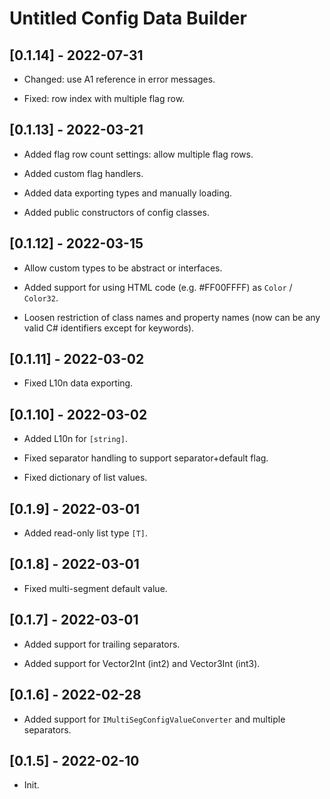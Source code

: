 # Untitled Config Data Builder

## [0.1.14] - 2022-07-31

- Changed: use A1 reference in error messages.

- Fixed: row index with multiple flag row.

## [0.1.13] - 2022-03-21

- Added flag row count settings: allow multiple flag rows.

- Added custom flag handlers.

- Added data exporting types and manually loading.

- Added public constructors of config classes.

## [0.1.12] - 2022-03-15

- Allow custom types to be abstract or interfaces.

- Added support for using HTML code (e.g. #FF00FFFF) as `Color` / `Color32`.

- Loosen restriction of class names and property names (now can be any valid C# identifiers except for keywords).

## [0.1.11] - 2022-03-02

- Fixed L10n data exporting.

## [0.1.10] - 2022-03-02

- Added L10n for `[string]`.

- Fixed separator handling to support separator+default flag.

- Fixed dictionary of list values.

## [0.1.9] - 2022-03-01

- Added read-only list type `[T]`.

## [0.1.8] - 2022-03-01

- Fixed multi-segment default value.

## [0.1.7] - 2022-03-01

- Added support for trailing separators.

- Added support for Vector2Int (int2) and Vector3Int (int3).

## [0.1.6] - 2022-02-28

- Added support for `IMultiSegConfigValueConverter` and multiple separators.

## [0.1.5] - 2022-02-10

- Init.
